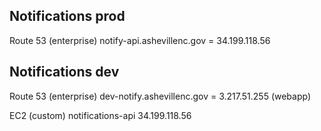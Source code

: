 ## Notifications prod
Route 53 (enterprise)
notify-api.ashevillenc.gov = 34.199.118.56

## Notifications dev
Route 53 (enterprise)
dev-notify.ashevillenc.gov = 3.217.51.255 (webapp)

EC2 (custom)
notifications-api  34.199.118.56